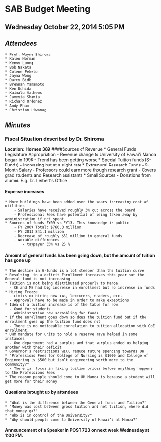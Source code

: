 # SAB Budget Meeting
## Wednesday October 22, 2014 5:05 PM

## *Attendees*
	* Prof. Wayne Shiroma
	* Kaleo Norman
	* Kenny Luong
	* Bob Nakata
	* Colene Pekelo
	* Jayna Wong
	* Darcy Bidb
	* Brennan Yamamoto
	* Ken Uchida
	* Kainalu Mathews
	* Jameyia Shamia
	* Richard Ordonez
	* Andy Pham
	* Christian Liwanag

## *Minutes*
### Fiscal Situation described by Dr. Shiroma 
**Location: Holmes 389**
####Sources of Revenue 
	* General Funds Legislature Appropriation
		- Revenue change to University of Hawai'i Manoa began in 1996
		- Trend has been getting worse 
	* Special Tuition funds (S-Funds)
		- Increasing but at a slight rate
	* Extramural Research Funds
		- 9-Month Salary
		- Professors could earn more though research grant
		- Covers grad students and Research assistants
	* Small Sources
		- Donations from alumni. E.g. Dr. Leibert's Office
#### Expense increases
	* More buildings have been added over the years increasing cost of utilities 
		- Salaries have received roughly 3% cut across the board
		- Professional Fees have potential of being taken away by administration if not spent
	* Sources of funds FY09 vs FY13. This knowledge is public
		- FY 2009 Total: $760.3 million
		- FY 2013 841.1 million
		- Decrease of roughly $61 million in general funds
		- Notable differences
			- taypayer 35% vs 25 %

#### Amount of general funds has been going down, but the amount of tuition has gone up
	* The decline in G-funds is a lot steeper than the tuition curve
	* Resulting  in a deficit Enrollment increases this year but the General fund is not increasing
	* Tuition is not being distributed properly to Manoa
	  - CE and ME had big increase in enrollment but no increase in funds
	* Hiring Freeze 
	  - Limits on hiring new TAs, lecturers, Graders, etc.
	  - Approvals have to be made in order to make exceptions  
	* Idea of a tuition increase is of the table for now
	  - Good for students
	  - Administration now scrabbling for funds
	* If the enrollment goes down so does the tuition fund but if the enrollment goes up the tuition fund does not
	  - There is no noticeable correlation to tuition allocation with CoE enrollment.
	* UHM mandate for units to hold a reserve have helped in some instances
	  - One department had a surplus and that surplus ended up helping another with their deficit
	* Governor’s restrictions will reduce future spending towards UH
	* "Professions Fees for College of Nursing is $1000 and College of Engineering is $500 but isn’t engineering worth more to the community?"
	  - There is  focus in fixing tuition prices before anything happens to the Professions Fees 
	* The reason people should come to UH Manoa is because a student will get more for their money
#### Questions brought up by attendees
	* "What is the difference between the General funds and Tuition?"
	* "Money was lost between gross tuition and net tuition, where did that money go?"
	* "Who is in control of the University?"
	* "Why should people come to University of Hawai’i at Manoa?"
#### Announcement of a Speaker in POST 723 on next week Wednesday at 1:00 PM.

